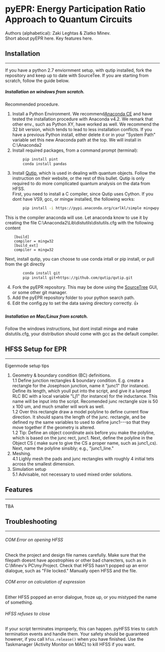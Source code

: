 # pyEPR: Energy Participation Ratio Approach to Quantum Circuits   
Authors (alphabetical): Zaki Leghtas & Zlatko Minev.   
Short about pyEPR here. Key features here.   


## Installation
-------------
If you have a python 2.7 enviornment setup, with qutip installed, fork the repository and keep up to date with SourceTee. If you are starting from scratch, follow the guide below.

##### Installation on windows from scratch.
Recommended procedure.   
1. Install a Python Environment. 
We recommend[Anaconda CE](https://www.continuum.io/downloads) and have tested the installation procedure with Anaconda v4.2. 
We remark that other env., such as Python XY, have worked as well. 
We recommend the 32 bit version, which tends to lead to less installation conflicts. 
If you have a previous Python install, either delete it or in your "System Path" variable set this new Anaconda path at the top. 
We will install in C:\Anaconda2 <br /> 
2. Install required packages, from a command prompt (terminal):   
```sh
        pip install pint 
        conda install pandas
```   
3. Install [Qutip](http://qutip.org/), which is used in dealing with quantum objects. Follow the instruction on their website, or the rest of this bullet. Qutip is only required to do more complicated quantum analysis on the data from HFSS.   
First, you need to install a C compiler, since Qutip uses Cython. If you dont have VS9, gcc, or mingw installed, the following works:   
```sh
        pip install -i https://pypi.anaconda.org/carlkl/simple mingwpy
```   
This is the compiler anaconda will use. Let anaconda know to use it by creating the file C:\Anaconda2\Lib\distutils\distutils.cfg with the following content   
```
    [build]
    compiler = mingw32    
    [build_ext]
    compiler = mingw32
```   
Next, install qutip, you can choose to use conda intall or pip install, or pull from the git directly   
```sh
        conda install git
        pip install git+https://github.com/qutip/qutip.git
 ```
4. Fork the pyEPR repository. This may be done using the [SourceTree](https://www.sourcetreeapp.com/) GUI, or some other git manager.
5. Add the pyEPR repository folder to your python search path.    
6. Edit the config.py  to set the data saving directory correctly. :+1:     
  
 
##### Installation on Mac/Linux from scratch.   
Follow the windows instructions, but dont install mingw and make distutils.cfg, your distribution should come with gcc as the default compiler.    

## HFSS Setup for EPR 
-------------
Eigenmode setup tips   
1. Geometry & boundary condition (BC) definitions.   
  1.1 Define junction rectangles & boundary condition. E.g. create a rectangle for the Josephson junction, name it "junc1" (for instance). Define its length, which youll put into the script, and give it a lumped RLC BC with a local variable "Lj1" (for instance) for the inductance. This name will be input into the script.   Recomended junc rectangle size is 50 x 100 um, and much smaller will work as well.    
  1.2 Over this rectangle draw a model polyline to define current flow direction. It should spans the length of the junc. rectangle, and be defined ny the same variables to used to define junc1---so that they move together if the geometry is altered.    
  1.2 Tip: Define an object coordinate axis before you make the polyline, which is based on the junc rect, junc1. Next, define the polyline in the Object CS ( make sure to give the CS a proper name, such as junc1_cs). Next, name the polyline sinsibly; e.g., "junc1_line."   
4. Meshing.   
 4.1 Lighly mesh the pads and junc rectangles with roughly 4 initial tets across the smallest dimension.    
5. Simulation setup    
 5.1 Advisable, not necessary to used mixed order solutions.    

## Features
---------------------
TBA   

## Troubleshooting
---------------------

###### COM Error on opening HFSS 
Check the project and design file names carefully. Make sure that the filepath doesnt have apostrophies or other bad charecters, such as in C:\\Minev's PC\\my:Project.  Check that HFSS hasn't popped up an error dialogue, such as "File locked." Manually open HFSS and the file.    

###### COM error on calculation of expression
Either HFSS popped an error dialogue, froze up, or you mistyped the name of something.    

###### HFSS refuses to close
If your script terminates improperly, this can happen. pyHFSS tries to catch termination events and handle them. Your safety should be guaranteed however, if you call `hfss.release()` when you have finished. Use the Taskmanager (Activity Monitor on MAC) to kill HFSS if you want.   
